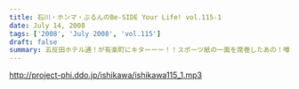 ```yaml
---
title: 石川・ホンマ・ぶるんのBe-SIDE Your Life! vol.115-1
date: July 14, 2008
tags: ['2008', 'July 2008', 'vol.115']
draft: false
summary: 五反田ホテル通！が有楽町にキターーー！！スポーツ紙の一面を席巻したあの！噂の五反田のホテル街を跳梁跋扈する男の話が聴けるお得な番組・・・ビーサイです。・・・重要なお知らせも盛りだくさん。NAMAE
---
```


http://project-phi.ddo.jp/ishikawa/ishikawa115_1.mp3